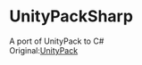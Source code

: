 # UnityPackSharp
A port of UnityPack to C#  
Original:[UnityPack](https://github.com/HearthSim/UnityPack)  
